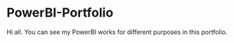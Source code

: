 # PowerBI-Portfolio
Hi all. You can see my PowerBI works for different purposes in this portfolio. 
